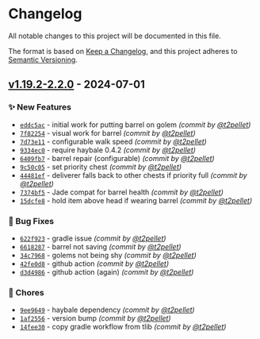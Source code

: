 # Changelog
All notable changes to this project will be documented in this file.

The format is based on [Keep a Changelog](https://keepachangelog.com/en/1.0.0/),
and this project adheres to [Semantic Versioning](https://semver.org/spec/v2.0.0.html).

## [v1.19.2-2.2.0] - 2024-07-01
### :sparkles: New Features
- [`eddc5ac`](https://github.com/t2pellet/strawgolem/commit/eddc5ac44ea8658a4aefffd513d6fb853bc185c1) - initial work for putting barrel on golem *(commit by [@t2pellet](https://github.com/t2pellet))*
- [`7f82254`](https://github.com/t2pellet/strawgolem/commit/7f82254d15d0011d74d41c109938269e52fba175) - visual work for barrel *(commit by [@t2pellet](https://github.com/t2pellet))*
- [`7d73e11`](https://github.com/t2pellet/strawgolem/commit/7d73e117707a1be79ddd30ad5f0304dbdd7245c5) - configurable walk speed *(commit by [@t2pellet](https://github.com/t2pellet))*
- [`9334ec0`](https://github.com/t2pellet/strawgolem/commit/9334ec0ba9c5bb30f25cc2b79eff7a8b55fab98b) - require haybale 0.4.2 *(commit by [@t2pellet](https://github.com/t2pellet))*
- [`6409fb7`](https://github.com/t2pellet/strawgolem/commit/6409fb7f2c5a2b785e5086f1ee22eabae30a344c) - barrel repair (configurable) *(commit by [@t2pellet](https://github.com/t2pellet))*
- [`9c50c05`](https://github.com/t2pellet/strawgolem/commit/9c50c054152358626db16f77c30d1d8d3290521d) - set priority chest *(commit by [@t2pellet](https://github.com/t2pellet))*
- [`44481ef`](https://github.com/t2pellet/strawgolem/commit/44481efe2e4bf33480e74c6d0e01a2cf8859fa9e) - deliverer falls back to other chests if priority full *(commit by [@t2pellet](https://github.com/t2pellet))*
- [`7374bf5`](https://github.com/t2pellet/strawgolem/commit/7374bf5b8691d5565fd6545553cd441cb8b2290d) - Jade compat for barrel health *(commit by [@t2pellet](https://github.com/t2pellet))*
- [`15dcfe8`](https://github.com/t2pellet/strawgolem/commit/15dcfe8a276668edb88863c71ed15c05de7451cf) - hold item above head if wearing barrel *(commit by [@t2pellet](https://github.com/t2pellet))*

### :bug: Bug Fixes
- [`622f923`](https://github.com/t2pellet/strawgolem/commit/622f923934cc2bca528eb774cb86f4e72ca56e6f) - gradle issue *(commit by [@t2pellet](https://github.com/t2pellet))*
- [`6618287`](https://github.com/t2pellet/strawgolem/commit/6618287be3211f36603a8f2d5b237bfcf362177f) - barrel not saving *(commit by [@t2pellet](https://github.com/t2pellet))*
- [`34c7968`](https://github.com/t2pellet/strawgolem/commit/34c7968c4a232a4368e1df66d1af498c32718f62) - golems not being shy *(commit by [@t2pellet](https://github.com/t2pellet))*
- [`42fe0d8`](https://github.com/t2pellet/strawgolem/commit/42fe0d814e918f89cd0f561c5a2a821ec55628a9) - github action *(commit by [@t2pellet](https://github.com/t2pellet))*
- [`d3d4986`](https://github.com/t2pellet/strawgolem/commit/d3d49861fbbab8fdd7efc29f3e91728bc33b3041) - github action (again) *(commit by [@t2pellet](https://github.com/t2pellet))*

### :wrench: Chores
- [`9ee9649`](https://github.com/t2pellet/strawgolem/commit/9ee964967fe14b5c4c532fed729ffbf5eb954ff2) - haybale dependency *(commit by [@t2pellet](https://github.com/t2pellet))*
- [`1af2556`](https://github.com/t2pellet/strawgolem/commit/1af25567b577766e00d5d38add96085a6bac14c0) - version bump *(commit by [@t2pellet](https://github.com/t2pellet))*
- [`14fee30`](https://github.com/t2pellet/strawgolem/commit/14fee30fef21a5280a46db09123076fde60cc737) - copy gradle workflow from tlib *(commit by [@t2pellet](https://github.com/t2pellet))*

[v1.19.2-2.2.0]: https://github.com/t2pellet/strawgolem/compare/v1.19.2-2.1.0...v1.19.2-2.2.0
